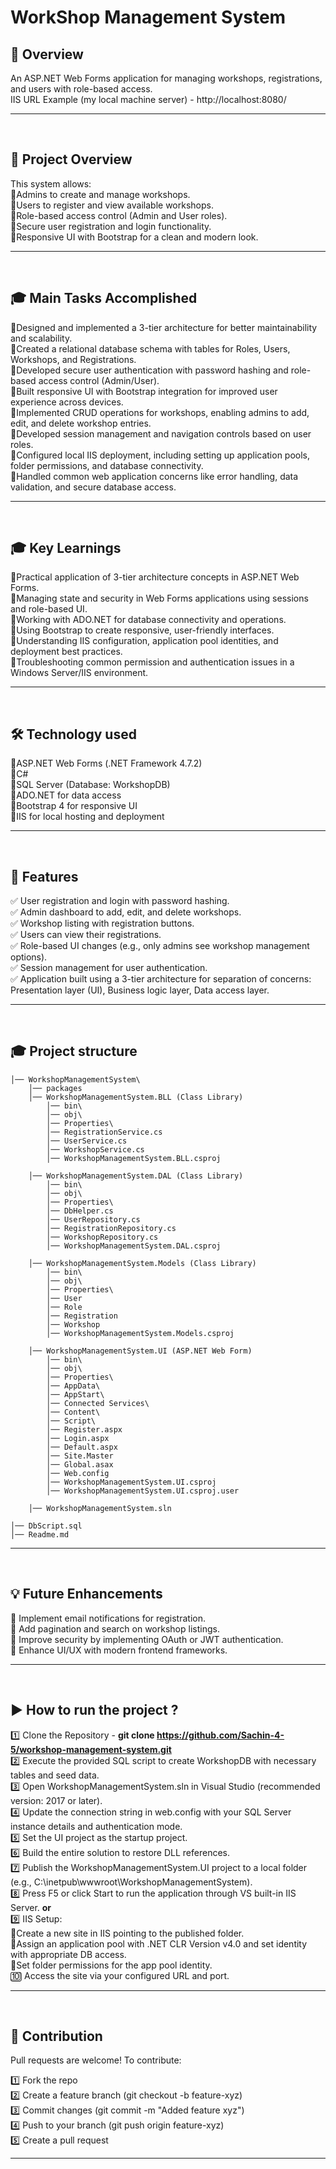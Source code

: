 # WorkShop Management System 

## 📖 Overview  
An ASP.NET Web Forms application for managing workshops, registrations, and users with role-based access. <br />
IIS URL Example (my local machine server) - http://localhost:8080/

---
<br />


## 📘 Project Overview
This system allows: <br />
🔹Admins to create and manage workshops. <br />
🔹Users to register and view available workshops. <br />
🔹Role-based access control (Admin and User roles). <br />
🔹Secure user registration and login functionality. <br />
🔹Responsive UI with Bootstrap for a clean and modern look.

---
<br />


## 🎓 Main Tasks Accomplished
🔹Designed and implemented a 3-tier architecture for better maintainability and scalability. <br />
🔹Created a relational database schema with tables for Roles, Users, Workshops, and Registrations. <br />
🔹Developed secure user authentication with password hashing and role-based access control (Admin/User). <br />
🔹Built responsive UI with Bootstrap integration for improved user experience across devices. <br />
🔹Implemented CRUD operations for workshops, enabling admins to add, edit, and delete workshop entries. <br />
🔹Developed session management and navigation controls based on user roles. <br />
🔹Configured local IIS deployment, including setting up application pools, folder permissions, and database connectivity. <br />
🔹Handled common web application concerns like error handling, data validation, and secure database access. <br />

---
<br />


## 🎓 Key Learnings
🔹Practical application of 3-tier architecture concepts in ASP.NET Web Forms. <br />
🔹Managing state and security in Web Forms applications using sessions and role-based UI. <br />
🔹Working with ADO.NET for database connectivity and operations. <br />
🔹Using Bootstrap to create responsive, user-friendly interfaces. <br />
🔹Understanding IIS configuration, application pool identities, and deployment best practices. <br />
🔹Troubleshooting common permission and authentication issues in a Windows Server/IIS environment. <br />

---
<br />


## 🛠 Technology used
🔹ASP.NET Web Forms (.NET Framework 4.7.2) <br />
🔹C# <br />
🔹SQL Server (Database: WorkshopDB) <br />
🔹ADO.NET for data access <br />
🔹Bootstrap 4 for responsive UI <br />
🔹IIS for local hosting and deployment <br />

---
<br />


## 🚀 Features  
✅ User registration and login with password hashing. <br />
✅ Admin dashboard to add, edit, and delete workshops. <br />
✅ Workshop listing with registration buttons. <br />
✅ Users can view their registrations. <br />
✅ Role-based UI changes (e.g., only admins see workshop management options). <br />
✅ Session management for user authentication. <br />
✅ Application built using a 3-tier architecture for separation of concerns: Presentation layer (UI), Business logic layer, Data access layer. <br />

---
<br />


## 🎓 Project structure
```
│── WorkshopManagementSystem\
    │── packages
    │── WorkshopManagementSystem.BLL (Class Library)
        │── bin\
        │── obj\
        │── Properties\
        │── RegistrationService.cs
        │── UserService.cs
        │── WorkshopService.cs
        │── WorkshopManagementSystem.BLL.csproj

    │── WorkshopManagementSystem.DAL (Class Library)
        │── bin\
        │── obj\
        │── Properties\
        │── DbHelper.cs
        │── UserRepository.cs
        │── RegistrationRepository.cs
        │── WorkshopRepository.cs
        │── WorkshopManagementSystem.DAL.csproj

    │── WorkshopManagementSystem.Models (Class Library)
        │── bin\
        │── obj\
        │── Properties\
        │── User
        │── Role
        │── Registration
        │── Workshop
        │── WorkshopManagementSystem.Models.csproj

    │── WorkshopManagementSystem.UI (ASP.NET Web Form)
        │── bin\
        │── obj\
        │── Properties\
        │── AppData\
        │── AppStart\
        │── Connected Services\
        │── Content\
        │── Script\
        │── Register.aspx
        │── Login.aspx
        │── Default.aspx
        │── Site.Master
        │── Global.asax
        │── Web.config
        │── WorkshopManagementSystem.UI.csproj
        │── WorkshopManagementSystem.UI.csproj.user

    │── WorkshopManagementSystem.sln
    
│── DbScript.sql
│── Readme.md
```

---
<br />



## 💡 Future Enhancements
🔹 Implement email notifications for registration. <br />
🔹 Add pagination and search on workshop listings. <br />
🔹 Improve security by implementing OAuth or JWT authentication. <br />
🔹 Enhance UI/UX with modern frontend frameworks. <br />

---
<br />



## ▶️ How to run the project ?
1️⃣ Clone the Repository - <b>git clone https://github.com/Sachin-4-5/workshop-management-system.git</b> <br />
2️⃣ Execute the provided SQL script to create WorkshopDB with necessary tables and seed data. <br>
3️⃣ Open WorkshopManagementSystem.sln in Visual Studio (recommended version: 2017 or later). <br />
4️⃣ Update the connection string in web.config with your SQL Server instance details and authentication mode. <br />
5️⃣ Set the UI project as the startup project. <br >
6️⃣ Build the entire solution to restore DLL references. <br />
7️⃣ Publish the WorkshopManagementSystem.UI project to a local folder (e.g., C:\inetpub\wwwroot\WorkshopManagementSystem). <br />
8️⃣ Press F5 or click Start to run the application through VS built-in IIS Server. <b>or</b> <br />
9️⃣ IIS Setup: <br />
    🔹Create a new site in IIS pointing to the published folder. <br />
    🔹Assign an application pool with .NET CLR Version v4.0 and set identity with appropriate DB access. <br />
    🔹Set folder permissions for the app pool identity. <br />
🔟 Access the site via your configured URL and port.

---
<br />



## 🤝 Contribution
Pull requests are welcome! To contribute:

1️⃣ Fork the repo <br />
2️⃣ Create a feature branch (git checkout -b feature-xyz) <br />
3️⃣ Commit changes (git commit -m "Added feature xyz") <br />
4️⃣ Push to your branch (git push origin feature-xyz) <br />
5️⃣ Create a pull request 

---
<br />
<br />













